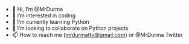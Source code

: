 - 👋 Hi, I’m @MrDurma
- 👀 I’m interested in coding
- 🌱 I’m currently learning Python
- 💞️ I’m looking to collaborate on Python projects
- 📫 How to reach me (mrdurmattv@gmail.com) or @MrDurma Twitter

<!---
MrDurma/MrDurma is a ✨ special ✨ repository because its `README.md` (this file) appears on your GitHub profile.
You can click the Preview link to take a look at your changes.
--->
